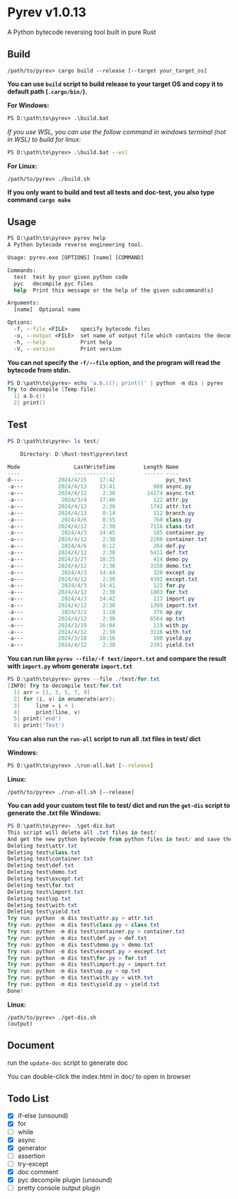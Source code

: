 # Pyrev v1.0.13

A Python bytecode reversing tool built in pure Rust



## Build

```shell
/path/to/pyrev> cargo build --release [--target your_target_os]
```

**You can use `build` script to build release to your target OS and copy it to default path (`.cargo/bin/`).**

**For Windows:**

```cmd
PS D:\path\to\pyrev> .\build.bat
```

*If you use WSL, you can use the follow command in windows terminal (not in WSL) to build for linux:*

```cmd
PS D:\path\to\pyrev> .\build.bat --wsl
```

**For Linux:**

```shell
/path/to/pyrev> ./build.sh
```



**If you only want to build and test all tests and doc-test, you also type command `cargo make`**



## Usage

```cmd
PS D:\path\to\pyrev> pyrev help
A Python bytecode reverse engineering tool.

Usage: pyrev.exe [OPTIONS] [name] [COMMAND]

Commands:
  test  test by your given python code
  pyc   decompile pyc files
  help  Print this message or the help of the given subcommand(s)

Arguments:
  [name]  Optional name

Options:
  -f, --file <FILE>    specify bytecode files
  -o, --output <FILE>  set name of output file which contains the decompiled result
  -h, --help           Print help
  -V, --version        Print version
```

**You can not specify the `-f/--file` option, and the program will read the bytecode from stdin.**
```powershell
PS D:\path\to\pyrev> echo 'a.b.c(); print()' | python -m dis | pyrev
Try to decompile [Temp file]
  1| a.b.c()
  2| print()
```

## Test

```powershell
PS D:\path\to\pyrev> ls test/

    Directory: D:\Rust-test\pyrev\test

Mode                 LastWriteTime         Length Name
----                 -------------         ------ ----
d----           2024/4/15    17:42                pyc_test
-a---           2024/4/13    13:41            980 async.py
-a---           2024/4/12     2:30          14174 async.txt
-a---            2024/3/4    17:46            122 attr.py
-a---           2024/4/12     2:30           1742 attr.txt
-a---           2024/4/13     0:14            112 branch.py
-a---            2024/4/6     0:55            768 class.py
-a---           2024/4/12     2:30           7118 class.txt
-a---            2024/4/3    14:45            185 container.py
-a---           2024/4/12     2:30           2200 container.txt
-a---            2024/4/6     0:12            264 def.py
-a---           2024/4/12     2:30           5411 def.txt
-a---           2024/3/27    18:25            414 demo.py
-a---           2024/4/12     2:30           3150 demo.txt
-a---            2024/4/3    14:44            320 except.py
-a---           2024/4/12     2:30           4392 except.txt
-a---            2024/4/3    14:41            121 for.py
-a---           2024/4/12     2:30           1803 for.txt
-a---            2024/4/3    14:42            117 import.py
-a---           2024/4/12     2:30           1399 import.txt
-a---            2024/3/2     1:10            376 op.py
-a---           2024/4/12     2:30           8564 op.txt
-a---           2024/3/19    16:04            119 with.py
-a---           2024/4/12     2:30           3116 with.txt
-a---           2024/3/18    18:16            108 yield.py
-a---           2024/4/12     2:30           2391 yield.txt
```

**You can run like `pyrev --file/-f test/import.txt` and compare the result with `import.py` whom generate `import.txt`**

```powershell
PS D:\path\to\pyrev> pyrev --file ./test/for.txt
[INFO] Try to decompile test/for.txt
  1| arr = [1, 3, 5, 7, 9]
  2| for (i, v) in enumerate(arr):
  3|     line = i + 1
  4|     print(line, v)
  5| print('end')
  6| print('Test')
```

**You can also run the `run-all` script to run all .txt files in test/ dict**

**Windows:**
```cmd
PS D:\path\to\pyrev> .\run-all.bat [--release]
```

**Linux:**
```shell
/path/to/pyrev> ./run-all.sh [--release]
```

**You can add your custom test file to test/ dict and run the `get-dis` script to generate the .txt file**
**Windows:**

```powershell
PS D:\path\to\pyrev> .\get-dis.bat
This script will delete all .txt files in test/
And get the new python bytecode from python files in test/ and save them as .txt files
Deleting test\attr.txt
Deleting test\class.txt
Deleting test\container.txt
Deleting test\def.txt
Deleting test\demo.txt
Deleting test\except.txt
Deleting test\for.txt
Deleting test\import.txt
Deleting test\op.txt
Deleting test\with.txt
Deleting test\yield.txt
Try run: python -m dis test\attr.py > attr.txt
Try run: python -m dis test\class.py > class.txt
Try run: python -m dis test\container.py > container.txt
Try run: python -m dis test\def.py > def.txt
Try run: python -m dis test\demo.py > demo.txt
Try run: python -m dis test\except.py > except.txt
Try run: python -m dis test\for.py > for.txt
Try run: python -m dis test\import.py > import.txt
Try run: python -m dis test\op.py > op.txt
Try run: python -m dis test\with.py > with.txt
Try run: python -m dis test\yield.py > yield.txt
Done!
```

**Linux:**
```shell
/path/to/pyrev> ./get-dis.sh
(output)
```



## Document

run the `update-doc` script to generate doc

You can double-click the index.html in doc/ to open in browser



## Todo List

-   [x] if-else (unsound)
-   [x] for
-   [ ] while
-   [x] async
-   [x] generator
-   [ ] assertion
-   [ ] try-except
-   [x] doc comment
-   [x] pyc decompile plugin (unsound)
-   [ ] pretty console output plugin
